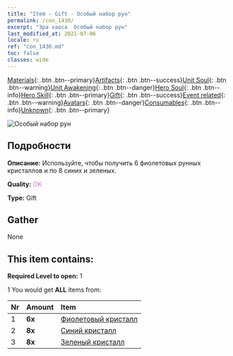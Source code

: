 ```yaml
---
title: "Item - Gift - Особый набор рун"
permalink: /con_1430/
excerpt: "Эра хаоса  Особый набор рун"
last_modified_at: 2021-07-06
locale: ru
ref: "con_1430.md"
toc: false
classes: wide
---
```

 [Materials](/ItemsRU/){: .btn .btn--primary}[Artifacts](/ItemsRU/Artifacts/){: .btn .btn--success}[Unit Soul](/ItemsRU/UnitSoul/){: .btn .btn--warning}[Unit Awakening](/ItemsRU/UnitAwakening/){: .btn .btn--danger}[Hero Soul](/ItemsRU/HeroSoul/){: .btn .btn--info}[Hero Skill](/ItemsRU/HeroSkill/){: .btn .btn--primary}[Gift](/ItemsRU/Gift/){: .btn .btn--success}[Event related](/ItemsRU/Events/){: .btn .btn--warning}[Avatars](/ItemsRU/Avatars/){: .btn .btn--danger}[Consumables](/ItemsRU/Consumables/){: .btn .btn--info}[Unknown](/ItemsRU/Unknown/){: .btn .btn--primary}

 ![Особый набор рун](/images/t/i_907025.png)

## Подробности
 **Описание:** Используйте, чтобы получить 6 фиолетовых рунных кристаллов и по 8 синих и зеленых.

 **Quality:** <span style="color: #DA70D6">OK</span>

 **Type:** Gift

## Gather

  None

## This item contains:

 **Required Level to open:** 1

 1 You would get **ALL** items  from:

  | Nr | Amount |     Item    |
  |:---|:-------|:------------|
  | 1 |  **6x** | [Фиолетовый кристалл](/ItemsRU/con_720/) |  | 
  | 2 |  **8x** | [Синий кристалл](/ItemsRU/con_716/) |  | 
  | 3 |  **8x** | [Зеленый кристалл](/ItemsRU/con_711/) |  | 

